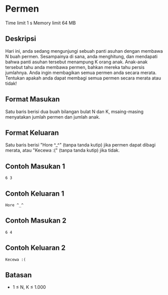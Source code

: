 # Permen

Time limit 1 s
Memory limit 64 MB

## Deskripsi

Hari ini, anda sedang mengunjungi sebuah panti asuhan dengan membawa N buah permen. Sesampainya di sana, anda menghitung, dan mendapati bahwa panti asuhan tersebut menampung K orang anak. Anak-anak tersebut tahu anda membawa permen, bahkan mereka tahu persis jumlahnya. Anda ingin membagikan semua permen anda secara merata. Tentukan apakah anda dapat membagi semua permen secara merata atau tidak!

## Format Masukan

Satu baris berisi dua buah bilangan bulat N dan K, msaing-masing menyatakan jumlah permen dan jumlah anak.

## Format Keluaran

Satu baris berisi "Hore ^_^" (tanpa tanda kutip) jika permen dapat dibagi merata, atau "Kecewa :(" (tanpa tanda kutip) jika tidak.

## Contoh Masukan 1

    6 3

## Contoh Keluaran 1

    Hore ^_^

## Contoh Masukan 2

    6 4

## Contoh Keluaran 2

    Kecewa :(

## Batasan

- 1 ≤ N, K ≤ 1.000
